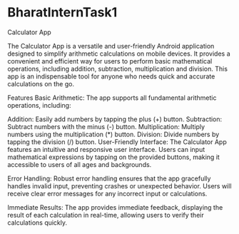 # BharatInternTask1
Calculator App

The Calculator App is a versatile and user-friendly Android application designed to simplify arithmetic calculations on mobile devices. It provides a convenient and efficient way for users to perform basic mathematical operations, including addition, subtraction, multiplication and division. This app is an indispensable tool for anyone who needs quick and accurate calculations on the go.

Features Basic Arithmetic: The app supports all fundamental arithmetic operations, including:

Addition: Easily add numbers by tapping the plus (+) button. Subtraction: Subtract numbers with the minus (-) button. Multiplication: Multiply numbers using the multiplication (*) button. Division: Divide numbers by tapping the division (/) button. User-Friendly Interface: The Calculator App features an intuitive and responsive user interface. Users can input mathematical expressions by tapping on the provided buttons, making it accessible to users of all ages and backgrounds.

Error Handling: Robust error handling ensures that the app gracefully handles invalid input, preventing crashes or unexpected behavior. Users will receive clear error messages for any incorrect input or calculations.

Immediate Results: The app provides immediate feedback, displaying the result of each calculation in real-time, allowing users to verify their calculations quickly.
